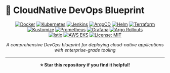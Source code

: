 # 🚀 CloudNative DevOps Blueprint

<div align="center">

[![Docker](https://img.shields.io/badge/Docker-2496ED?logo=docker&logoColor=white)](https://www.docker.com/)
[![Kubernetes](https://img.shields.io/badge/Kubernetes-326CE5?logo=kubernetes&logoColor=white)](https://kubernetes.io/)
[![Jenkins](https://img.shields.io/badge/Jenkins-D24939?logo=jenkins&logoColor=white)](https://www.jenkins.io/)
[![ArgoCD](https://img.shields.io/badge/ArgoCD-EF7B4D?logo=argo&logoColor=white)](https://argoproj.github.io/cd/)
[![Helm](https://img.shields.io/badge/Helm-0F1689?logo=helm&logoColor=white)](https://helm.sh/)
[![Terraform](https://img.shields.io/badge/Terraform-7B42BC?logo=terraform&logoColor=white)](https://www.terraform.io/)
[![Kustomize](https://img.shields.io/badge/Kustomize-326CE5?logo=kubernetes&logoColor=white)](https://kustomize.io/)
[![Prometheus](https://img.shields.io/badge/Prometheus-E6522C?logo=prometheus&logoColor=white)](https://prometheus.io/)
[![Grafana](https://img.shields.io/badge/Grafana-F46800?logo=grafana&logoColor=white)](https://grafana.com/)
[![Argo Rollouts](https://img.shields.io/badge/Argo%20Rollouts-EF7B4D?logo=argo&logoColor=white)](https://argoproj.github.io/rollouts/)  
[![Istio](https://img.shields.io/badge/Istio-466BB0?logo=istio&logoColor=white)](https://istio.io/)
[![AWS EKS](https://img.shields.io/badge/AWS%20EKS-FF9900?logo=amazon-eks&logoColor=white)](https://aws.amazon.com/eks/)
[![License: MIT](https://img.shields.io/badge/License-MIT-yellow.svg)](https://opensource.org/licenses/MIT)

*A comprehensive DevOps blueprint for deploying cloud-native applications with enterprise-grade tooling*

</div>

---

<div align="center">

**⭐ Star this repository if you find it helpful!**

<!-- *Built with ❤️ for the DevOps community* -->

</div>
